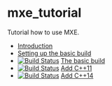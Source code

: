 # mxe_tutorial

Tutorial how to use MXE.

 * [Introduction](introduction/README.md)
 * [Setting up the basic build](setting_up_the_basic_build/README.md)
 * [![Build Status](https://travis-ci.org/richelbilderbeek/travis_qmake_gcc_cpp98.svg?branch=master)](https://travis-ci.org/richelbilderbeek/travis_qmake_gcc_cpp98) [The basic build](the_basic_build/README.md)
 * [![Build Status](https://travis-ci.org/richelbilderbeek/travis_qmake_gcc_cpp11.svg?branch=master)](https://travis-ci.org/richelbilderbeek/travis_qmake_gcc_cpp11) [Add C++11](add_cpp11/README.md)
 * [![Build Status](https://travis-ci.org/richelbilderbeek/travis_qmake_gcc_cpp14.svg?branch=master)](https://travis-ci.org/richelbilderbeek/travis_qmake_gcc_cpp14) [Add C++14](add_cpp14/README.md)

